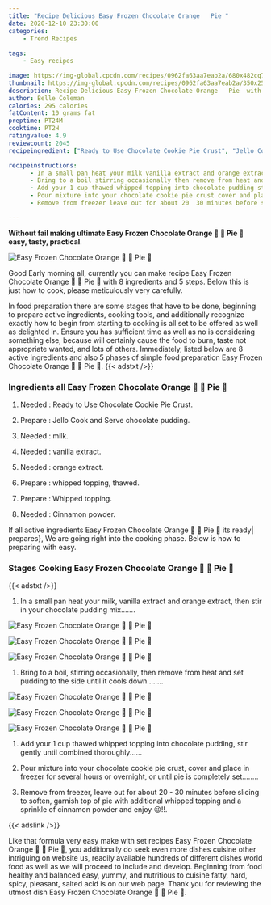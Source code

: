 ```yaml
---
title: "Recipe Delicious Easy Frozen Chocolate Orange   Pie "
date: 2020-12-10 23:30:00
categories:
    - Trend Recipes
    
tags:
    - Easy recipes

image: https://img-global.cpcdn.com/recipes/0962fa63aa7eab2a/680x482cq70/easy-frozen-chocolate-orange-🍊-🍫-pie-🥧-recipe-main-photo.jpg
thumbnail: https://img-global.cpcdn.com/recipes/0962fa63aa7eab2a/350x250cq70/easy-frozen-chocolate-orange-🍊-🍫-pie-🥧-recipe-main-photo.jpg
description: Recipe Delicious Easy Frozen Chocolate Orange   Pie  with 8 ingredients and 5 stages of easy cooking.
author: Belle Coleman
calories: 295 calories
fatContent: 10 grams fat
preptime: PT24M
cooktime: PT2H
ratingvalue: 4.9
reviewcount: 2045
recipeingredient: ["Ready to Use Chocolate Cookie Pie Crust", "Jello Cook and Serve chocolate pudding", "milk", "vanilla extract", "orange extract", "whipped topping thawed", "Whipped topping", "Cinnamon powder"]

recipeinstructions: 
      - In a small pan heat your milk vanilla extract and orange extract then stir in your chocolate pudding mix 
      - Bring to a boil stirring occasionally then remove from heat and set pudding to the side until it cools down 
      - Add your 1 cup thawed whipped topping into chocolate pudding stir gently until combined thoroughly 
      - Pour mixture into your chocolate cookie pie crust cover and place in freezer for several hours or overnight or until pie is completely set 
      - Remove from freezer leave out for about 20  30 minutes before slicing to soften garnish top of pie with additional whipped topping and a sprinkle of cinnamon powder and enjoy 

---
```




**Without fail making ultimate Easy Frozen Chocolate Orange 🍊 🍫 Pie 🥧 easy, tasty, practical**. 


![Easy Frozen Chocolate Orange 🍊 🍫 Pie 🥧](https://img-global.cpcdn.com/recipes/0962fa63aa7eab2a/680x482cq70/easy-frozen-chocolate-orange-🍊-🍫-pie-🥧-recipe-main-photo.jpg "Easy Frozen Chocolate Orange 🍊 🍫 Pie 🥧")




Good Early morning all, currently you can make recipe Easy Frozen Chocolate Orange 🍊 🍫 Pie 🥧 with 8 ingredients and 5 steps. Below this is just how to cook, please meticulously very carefully.

In food preparation there are some stages that have to be done, beginning to prepare active ingredients, cooking tools, and additionally recognize exactly how to begin from starting to cooking is all set to be offered as well as delighted in. Ensure you has sufficient time as well as no is considering something else, because will certainly cause the food to burn, taste not appropriate wanted, and lots of others. Immediately, listed below are 8 active ingredients and also 5 phases of simple food preparation Easy Frozen Chocolate Orange 🍊 🍫 Pie 🥧.
{{< adstxt />}}

### Ingredients all Easy Frozen Chocolate Orange 🍊 🍫 Pie 🥧


1. Needed  : Ready to Use Chocolate Cookie Pie Crust.

1. Prepare  : Jello Cook and Serve chocolate pudding.

1. Needed  : milk.

1. Needed  : vanilla extract.

1. Needed  : orange extract.

1. Prepare  : whipped topping, thawed.

1. Prepare  : Whipped topping.

1. Needed  : Cinnamon powder.



If all active ingredients Easy Frozen Chocolate Orange 🍊 🍫 Pie 🥧 its ready| prepares}, We are going right into the cooking phase. Below is how to preparing with easy.

### Stages Cooking Easy Frozen Chocolate Orange 🍊 🍫 Pie 🥧

{{< adstxt />}}


1. In a small pan heat your milk, vanilla extract and orange extract, then stir in your chocolate pudding mix.......



![Easy Frozen Chocolate Orange 🍊 🍫 Pie 🥧](https://img-global.cpcdn.com/steps/2e3fcdd45c679dc5/160x128cq70/easy-frozen-chocolate-orange-🍊-🍫-pie-🥧-recipe-step-1-photo.jpg" "Easy Frozen Chocolate Orange 🍊 🍫 Pie 🥧")

![Easy Frozen Chocolate Orange 🍊 🍫 Pie 🥧](https://img-global.cpcdn.com/steps/980d2722276647ce/160x128cq70/easy-frozen-chocolate-orange-🍊-🍫-pie-🥧-recipe-step-1-photo.jpg" "Easy Frozen Chocolate Orange 🍊 🍫 Pie 🥧")

![Easy Frozen Chocolate Orange 🍊 🍫 Pie 🥧](https://img-global.cpcdn.com/steps/7894c18e414c7f2a/160x128cq70/easy-frozen-chocolate-orange-🍊-🍫-pie-🥧-recipe-step-1-photo.jpg" "Easy Frozen Chocolate Orange 🍊 🍫 Pie 🥧")



1. Bring to a boil, stirring occasionally, then remove from heat and set pudding to the side until it cools down........



![Easy Frozen Chocolate Orange 🍊 🍫 Pie 🥧](https://img-global.cpcdn.com/steps/35d479120593562c/160x128cq70/easy-frozen-chocolate-orange-🍊-🍫-pie-🥧-recipe-step-2-photo.jpg" "Easy Frozen Chocolate Orange 🍊 🍫 Pie 🥧")

![Easy Frozen Chocolate Orange 🍊 🍫 Pie 🥧](https://img-global.cpcdn.com/steps/2b4c598c2208eb01/160x128cq70/easy-frozen-chocolate-orange-🍊-🍫-pie-🥧-recipe-step-2-photo.jpg" "Easy Frozen Chocolate Orange 🍊 🍫 Pie 🥧")

![Easy Frozen Chocolate Orange 🍊 🍫 Pie 🥧](https://img-global.cpcdn.com/steps/6db138b3bc839df5/160x128cq70/easy-frozen-chocolate-orange-🍊-🍫-pie-🥧-recipe-step-2-photo.jpg" "Easy Frozen Chocolate Orange 🍊 🍫 Pie 🥧")



1. Add your 1 cup thawed whipped topping into chocolate pudding, stir gently until combined thoroughly......



1. Pour mixture into your chocolate cookie pie crust, cover and place in freezer for several hours or overnight, or until pie is completely set........



1. Remove from freezer, leave out for about 20 - 30 minutes before slicing to soften, garnish top of pie with additional whipped topping and a sprinkle of cinnamon powder and enjoy 😉!!.





{{< adslink />}}

Like that formula very easy make with set recipes Easy Frozen Chocolate Orange 🍊 🍫 Pie 🥧, you additionally do seek even more dishes cuisine other intriguing on website us, readily available hundreds of different dishes world food as well as we will proceed to include and develop. Beginning from food healthy and balanced easy, yummy, and nutritious to cuisine fatty, hard, spicy, pleasant, salted acid is on our web page. Thank you for reviewing the utmost dish Easy Frozen Chocolate Orange 🍊 🍫 Pie 🥧.
